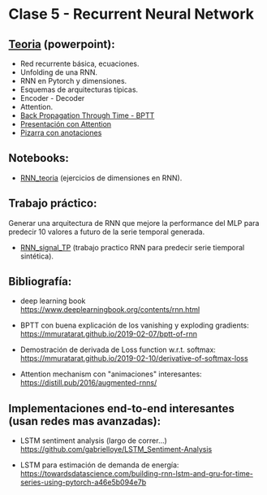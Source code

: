 # Clase 5 - Recurrent Neural Network

## [Teoria](teoria/RNN.E2.pptx) (powerpoint):
- Red recurrente básica, ecuaciones.
- Unfolding de una RNN.
- RNN en Pytorch y dimensiones.
- Esquemas de arquitecturas típicas.
- Encoder - Decoder
- Attention.
- [Back Propagation Through Time - BPTT](teoria/BPTT_desarrollo.pdf)
- [Presentación con Attention](teoria/cs224n-2021-lecture07-nmt.pdf)
- [Pizarra con anotaciones](teoria/Pizarra_RNN.pdf)

## Notebooks:
- [RNN_teoria](jupyter_notebooks/RNN_teoria.ipynb) (ejercicios de dimensiones en RNN).


## Trabajo práctico:
Generar una arquitectura de RNN que mejore la performance del MLP para predecir 10 valores a futuro de la serie temporal generada.
- [RNN_signal_TP](jupyter_notebooks/RNN_signal_TP.ipynb) (trabajo practico RNN para predecir serie tiemporal sintética).

## Bibliografía:

- deep learning book
https://www.deeplearningbook.org/contents/rnn.html

- BPTT con buena explicación de los vanishing y exploding gradients:
https://mmuratarat.github.io/2019-02-07/bptt-of-rnn

- Demostración de derivada de Loss function w.r.t. softmax:
https://mmuratarat.github.io/2019-02-10/derivative-of-softmax-loss

- Attention mechanism con "animaciones" interesantes:
https://distill.pub/2016/augmented-rnns/

## Implementaciones end-to-end interesantes (usan redes mas avanzadas):

- LSTM sentiment analysis (largo de correr...)
https://github.com/gabrielloye/LSTM_Sentiment-Analysis

- LSTM para estimación de demanda de energía:
https://towardsdatascience.com/building-rnn-lstm-and-gru-for-time-series-using-pytorch-a46e5b094e7b


